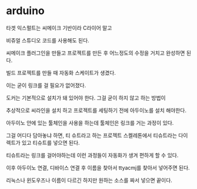 # arduino

타겟 익스펄트는 씨메이크 기반이라 C라이어 말고

비쥬얼 스튜디오 코드를 사용해도 된다.

씨메이크 플러그인을 만들고 프로젝트를 만든 후 어느정도의 수정을 거치고 완성하면 된다.

빌드 프로젝트를 만들 때 자동화 스케이트가 생겼다.

이는 굳이 링크를 걸 필요가 없어졌다.

도커는 기본적으로 설치가 돼 있어야 한다. 그걸 굳이 하지 않고 하는 방법이

추상적으로 씨라인을 설치 하고 프로젝트를 세팅하기 전에 아두이노를 설치 해야한다.

아두이노 안에 있는 툴체인을 사용을 하는데 툴체인은 링크를 거는 과정이 있다.

그걸 어디다 담아놓냐 하면, 티 슈트라고 하는 프로젝트 스켈레톤에서 티슈트라는 다이렉트가 있고 티슈트를 넣으면 된다.

티슈트라는 링크를 걸어야하는데 이런 과정들이 자동화가 생겨 편하게 할 수 있다.

이후 아두이노 연결, 디바이스 연결 후 이름을 찾아서 ttyacmj를 찾아서 넣어주면 된다.

리눅스나 윈도우즈나 이름이 다르긴 하지만 원하는 소스를 짜서 넣으면 끝이다.
